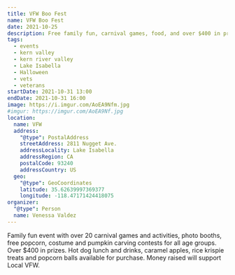 ```yaml
---
title: VFW Boo Fest
name: VFW Boo Fest
date: 2021-10-25
description: Free family fun, carnival games, food, and over $400 in prizes. Costume and pumpkin carving contests for all ages. Support your local vets.
tags:
  - events
  - kern valley
  - kern river valley
  - Lake Isabella
  - Halloween
  - vets
  - veterans
startDate: 2021-10-31 13:00
endDate: 2021-10-31 16:00
image: https://i.imgur.com/AoEA9Nfm.jpg
#imgur: https://imgur.com/AoEA9Nf.jpg
location:
  name: VFW
  address:
    "@type": PostalAddress
    streetAddress: 2811 Nugget Ave.
    addressLocality: Lake Isabella
    addressRegion: CA
    postalCode: 93240
    addressCountry: US
  geo:
    "@type": GeoCoordinates
    latitude: 35.62639997369377
    longitude: -118.47171424418075
organizer:
  "@type": Person
  name: Venessa Valdez
---
```

Family fun event with over 20 carnival games and activities, photo booths, free popcorn, costume and pumpkin carving contests for all age groups. Over $400 in prizes. Hot dog lunch and drinks, caramel apples, rice krispie treats and popcorn balls available for purchase. Money raised will support Local VFW.
